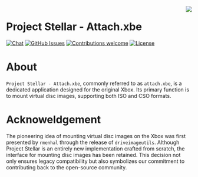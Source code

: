 <img src="https://raw.githubusercontent.com/MakeMHz/project-stellar/main/resources/images/logo.png" align="right" />

# Project Stellar - Attach.xbe
<p >
 <a href=""><img src="https://img.shields.io/discord/643467096906399804.svg" alt="Chat"></a>
 <a href="https://github.com/MakeMHz/stellar-attach/issues"><img src="https://img.shields.io/github/issues/MakeMHz/stellar-attach.svg" alt="GitHub Issues"></a>
 <a href=""><img src="https://img.shields.io/badge/contributions-welcome-orange.svg" alt="Contributions welcome"></a>
 <a href="https://opensource.org/license/gpl-2-0/"><img src="https://img.shields.io/github/license/MakeMHz/stellar-attach.svg?color=green" alt="License"></a>
</p>

# About
``Project Stellar - Attach.xbe``, commonly referred to as ``attach.xbe``, is a dedicated application designed for the
original Xbox. Its primary function is to mount virtual disc images, supporting both ISO and CSO formats.

# Acknoweldgement
The pioneering idea of mounting virtual disc images on the Xbox was first presented by ``rmenhal`` through the release of
``driveimageutils``.
Although Project Stellar is an entirely new implementation crafted from scratch, the interface for mounting disc images
has been retained. This decision not only ensures legacy compatibility but also symbolizes our commitment to contributing
back to the open-source community.
